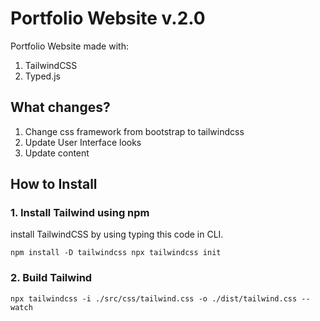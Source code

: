 # Portfolio Website v.2.0

Portfolio Website made with:
1. TailwindCSS
2. Typed.js

## What changes?
1. Change css framework from bootstrap to tailwindcss
2. Update User Interface looks
3. Update content

## How to Install

### 1. Install Tailwind using npm

install TailwindCSS by using typing this code in CLI. 

``
npm install -D tailwindcss
npx tailwindcss init
``

### 2. Build Tailwind

``
npx tailwindcss -i ./src/css/tailwind.css -o ./dist/tailwind.css --watch
``

